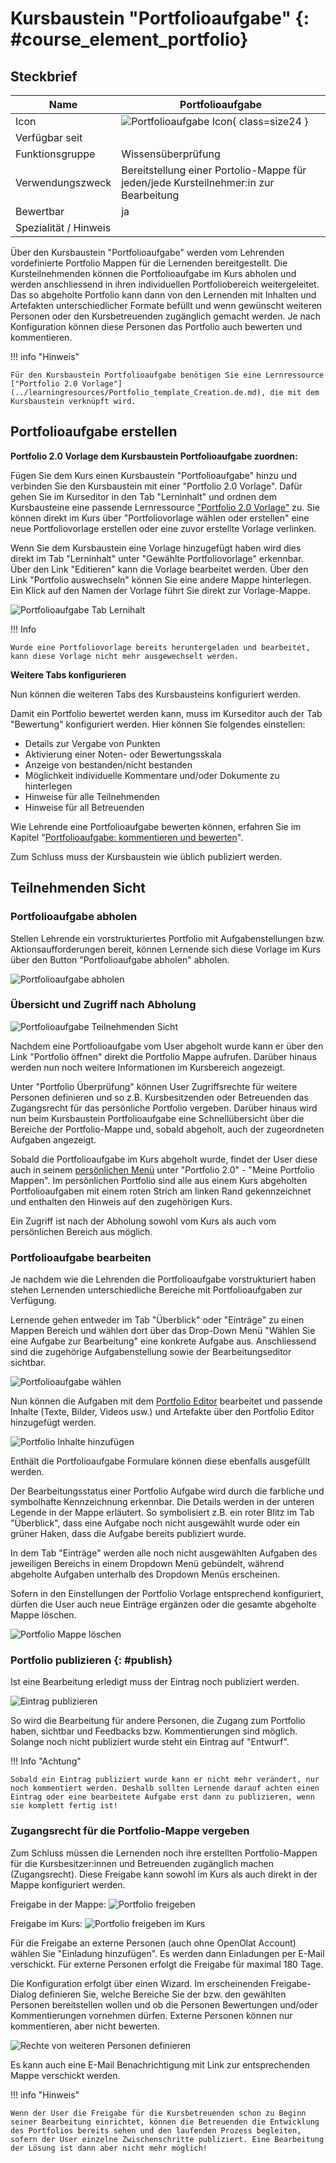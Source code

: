# Kursbaustein "Portfolioaufgabe" {: #course_element_portfolio}


## Steckbrief

Name | Portfolioaufgabe
---------|----------
Icon | ![Portfolioaufgabe Icon](assets/portfolio_434343_64.png){ class=size24  }
Verfügbar seit | 
Funktionsgruppe | Wissensüberprüfung
Verwendungszweck | Bereitstellung einer Portolio-Mappe für jeden/jede Kursteilnehmer:in zur Bearbeitung 
Bewertbar | ja
Spezialität / Hinweis |



Über den Kursbaustein "Portfolioaufgabe" werden vom Lehrenden vordefinierte Portfolio Mappen für die Lernenden bereitgestellt. Die Kursteilnehmenden können die Portfolioaufgabe im Kurs abholen und werden anschliessend in ihren individuellen Portfoliobereich weitergeleitet. Das so abgeholte Portfolio kann dann von den Lernenden mit Inhalten und Artefakten unterschiedlicher Formate befüllt und wenn gewünscht weiteren Personen oder den Kursbetreuenden zugänglich gemacht werden. Je nach Konfiguration können diese Personen das Portfolio auch bewerten und kommentieren.

!!! info "Hinweis"

    Für den Kursbaustein Portfolioaufgabe benötigen Sie eine Lernressource ["Portfolio 2.0 Vorlage"](../learningresources/Portfolio_template_Creation.de.md), die mit dem Kursbaustein verknüpft wird. 

## Portfolioaufgabe erstellen


**Portfolio 2.0 Vorlage dem Kursbaustein Portfolioaufgabe zuordnen:**

Fügen Sie dem Kurs einen Kursbaustein "Portfolioaufgabe" hinzu und verbinden Sie den Kursbaustein mit einer "Portfolio 2.0 Vorlage". Dafür gehen Sie im Kurseditor in den Tab "Lerninhalt" und ordnen dem Kursbausteine eine passende Lernressource ["Portfolio 2.0 Vorlage"](../learningresources/Portfolio_template_Creation.de.md) zu. Sie können direkt im Kurs über "Portfoliovorlage wählen oder erstellen" eine neue Portfoliovorlage erstellen oder eine zuvor erstellte Vorlage verlinken. 
  
Wenn Sie dem Kursbaustein eine Vorlage hinzugefügt haben wird dies direkt im Tab "Lerninhalt" unter "Gewählte Portfoliovorlage" erkennbar. Über den Link "Editieren" kann die Vorlage bearbeitet werden. Über den Link "Portfolio auswechseln" können Sie eine andere Mappe hinterlegen. Ein Klick auf den Namen der Vorlage führt Sie direkt zur Vorlage-Mappe. 

![Portfolioaufgabe Tab Lernihalt](assets/Portfolioaufgabe_Lerninhalt.png)

!!! Info

    Wurde eine Portfoliovorlage bereits heruntergeladen und bearbeitet, kann diese Vorlage nicht mehr ausgewechselt werden.

**Weitere Tabs konfigurieren**

Nun können die weiteren Tabs des Kursbausteins konfiguriert werden.

Damit ein Portfolio bewertet werden kann, muss im Kurseditor auch der Tab "Bewertung" konfiguriert werden. Hier können Sie folgendes einstellen: 
* Details zur Vergabe von Punkten
* Aktivierung einer Noten- oder Bewertungsskala
* Anzeige von bestanden/nicht bestanden 
* Möglichkeit individuelle Kommentare und/oder Dokumente zu hinterlegen
* Hinweise für alle Teilnehmenden
* Hinweise für all Betreuenden

Wie Lehrende eine Portfolioaufgabe bewerten können, erfahren Sie im Kapitel "[Portfolioaufgabe: kommentieren und bewerten](../learningresources/Portfolio_assignment_Grading.de.md)".

Zum Schluss muss der Kursbaustein wie üblich publiziert werden.

## Teilnehmenden Sicht



### Portfolioaufgabe abholen  

Stellen Lehrende ein vorstrukturiertes Portfolio mit Aufgabenstellungen bzw. Aktionsaufforderungen bereit, können Lernende sich diese Vorlage im Kurs über den Button "Portfolioaufgabe abholen" abholen.

![Portfolioaufgabe abholen](assets/Portfolioaufgabe_abholen_19.png)  

### Übersicht und Zugriff nach Abholung

![Portfolioaufgabe Teilnehmenden Sicht](assets/Portfolio_TN_19.png)

Nachdem eine Portfolioaufgabe vom User abgeholt wurde kann er über den Link "Portfolio öffnen" direkt die Portfolio Mappe aufrufen. Darüber hinaus werden nun noch weitere Informationen im Kursbereich angezeigt.

Unter "Portfolio Überprüfung" können User Zugriffsrechte für weitere Personen definieren und so z.B. Kursbesitzenden oder Betreuenden das Zugangsrecht für das persönliche Portfolio vergeben. Darüber hinaus wird nun beim Kursbaustein Portfolioaufgabe eine Schnellübersicht über die Bereiche der Portfolio-Mappe und, sobald abgeholt, auch der zugeordneten Aufgaben angezeigt. 

Sobald die Portfolioaufgabe im Kurs abgeholt wurde, findet der User diese auch in seinem [persönlichen Menü](../personal_menu/Personal_Tools.de.md) unter "Portfolio 2.0" - "Meine Portfolio Mappen". Im persönlichen Portfolio sind alle aus einem Kurs abgeholten Portfolioaufgaben mit einem roten Strich am linken Rand gekennzeichnet und enthalten den Hinweis auf den zugehörigen Kurs. 

Ein Zugriff ist nach der Abholung sowohl vom Kurs als auch vom persönlichen Bereich aus möglich. 


### Portfolioaufgabe bearbeiten  

Je nachdem wie die Lehrenden die Portfolioaufgabe vorstrukturiert haben stehen Lernenden unterschiedliche Bereiche mit Portfolioaufgaben zur Verfügung. 

Lernende gehen entweder im Tab "Überblick" oder "Einträge" zu einen Mappen Bereich und wählen dort über das Drop-Down Menü "Wählen Sie eine Aufgabe zur Bearbeitung" eine konkrete Aufgabe aus. Anschliessend sind die zugehörige Aufgabenstellung sowie der Bearbeitungseditor sichtbar.

![Portfolioaufgabe wählen](assets/3_Portfolio.png)

Nun können die Aufgaben mit dem [Portfolio Editor](../area_modules/The_portfolio_editor_17_1.de.md) bearbeitet und passende Inhalte (Texte, Bilder, Videos usw.) und Artefakte über den Portfolio Editor hinzugefügt werden.

![Portfolio Inhalte hinzufügen](assets/Portfolio_Inhalt_hinzufuegen.png)
  
Enthält die Portfolioaufgabe Formulare können diese ebenfalls ausgefüllt werden. 

Der Bearbeitungsstatus einer Portfolio Aufgabe wird durch die farbliche und symbolhafte Kennzeichnung erkennbar. Die Details werden in der unteren Legende in der Mappe erläutert. So symbolisiert z.B.  ein roter Blitz im Tab "Überblick", dass eine Aufgabe noch nicht ausgewählt wurde oder ein grüner Haken, dass die Aufgabe bereits publiziert wurde. 

In dem Tab "Einträge" werden alle noch nicht ausgewählten Aufgaben des jeweiligen Bereichs in einem Dropdown Menü gebündelt, während abgeholte Aufgaben unterhalb des Dropdown Menüs erscheinen. 

Sofern in den Einstellungen der Portfolio Vorlage entsprechend konfiguriert, dürfen die User auch neue Einträge ergänzen oder die gesamte abgeholte Mappe löschen.

![Portfolio Mappe löschen](assets/5_Portfolio.png)
  

### Portfolio publizieren   {: #publish}
  
Ist eine Bearbeitung erledigt muss der Eintrag noch publiziert werden. 

![Eintrag publizieren](assets/Eintrag_publizieren.png)

So wird die Bearbeitung für andere Personen, die Zugang zum Portfolio haben, sichtbar und Feedbacks bzw. Kommentierungen sind möglich. Solange noch nicht publiziert wurde steht ein Eintrag auf "Entwurf".

!!! Info "Achtung"

    Sobald ein Eintrag publiziert wurde kann er nicht mehr verändert, nur noch kommentiert werden. Deshalb sollten Lernende darauf achten einen Eintrag oder eine bearbeitete Aufgabe erst dann zu publizieren, wenn sie komplett fertig ist!

### Zugangsrecht für die Portfolio-Mappe vergeben

Zum Schluss müssen die Lernenden noch ihre erstellten Portfolio-Mappen für die Kursbesitzer:innen und Betreuenden zugänglich machen (Zugangsrecht). Diese Freigabe kann sowohl im Kurs als auch direkt in der Mappe konfiguriert werden.

Freigabe in der Mappe: 
![Portfolio freigeben](assets/Portfoliomappe_freigeben.png)

Freigabe im Kurs: 
![Portfolio freigeben im Kurs](assets/Portfolio_Zugangsrecht.jpg)

Für die Freigabe an externe Personen (auch ohne OpenOlat Account) wählen Sie "Einladung hinzufügen". Es werden dann Einladungen per E-Mail verschickt. Für externe Personen erfolgt die Freigabe für maximal 180 Tage.

Die Konfiguration erfolgt über einen Wizard. Im erscheinenden Freigabe-Dialog definieren Sie, welche Bereiche Sie der bzw. den gewählten Personen bereitstellen wollen und ob die Personen Bewertungen und/oder Kommentierungen vornehmen dürfen. Externe Personen können nur kommentieren, aber nicht bewerten.

![Rechte von weiteren Personen definieren](assets/pf_aufgabeabholen_auswahl_DE.png)
  
Es kann auch eine E-Mail Benachrichtigung mit Link zur entsprechenden Mappe verschickt werden.
  
!!! info "Hinweis"

    Wenn der User die Freigabe für die Kursbetreuenden schon zu Beginn seiner Bearbeitung einrichtet, können die Betreuenden die Entwicklung des Portfolios bereits sehen und den laufenden Prozess begleiten, sofern der User einzelne Zwischenschritte publiziert. Eine Bearbeitung der Lösung ist dann aber nicht mehr möglich!
